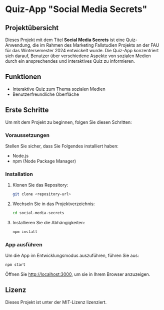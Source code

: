 # Quiz-App "Social Media Secrets"

## Projektübersicht

Dieses Projekt mit dem Titel **Social Media Secrets** ist eine Quiz-Anwendung, die im Rahmen des Marketing Fallstudien Projekts an der FAU für das Wintersemester 2024 entwickelt wurde. Die Quiz-App konzentriert sich darauf, Benutzer über verschiedene Aspekte von sozialen Medien durch ein ansprechendes und interaktives Quiz zu informieren.

## Funktionen

- Interaktive Quiz zum Thema sozialen Medien
- Benutzerfreundliche Oberfläche

## Erste Schritte

Um mit dem Projekt zu beginnen, folgen Sie diesen Schritten:

### Voraussetzungen

Stellen Sie sicher, dass Sie Folgendes installiert haben:

- Node.js
- npm (Node Package Manager)

### Installation

1. Klonen Sie das Repository:
   ```bash
   git clone <repository-url>
   ```
2. Wechseln Sie in das Projektverzeichnis:
   ```bash
   cd social-media-secrets
   ```
3. Installieren Sie die Abhängigkeiten:
   ```bash
   npm install
   ```

### App ausführen

Um die App im Entwicklungsmodus auszuführen, führen Sie aus:

```bash
npm start
```

Öffnen Sie [http://localhost:3000](http://localhost:3000), um sie in Ihrem Browser anzuzeigen.

## Lizenz

Dieses Projekt ist unter der MIT-Lizenz lizenziert.
